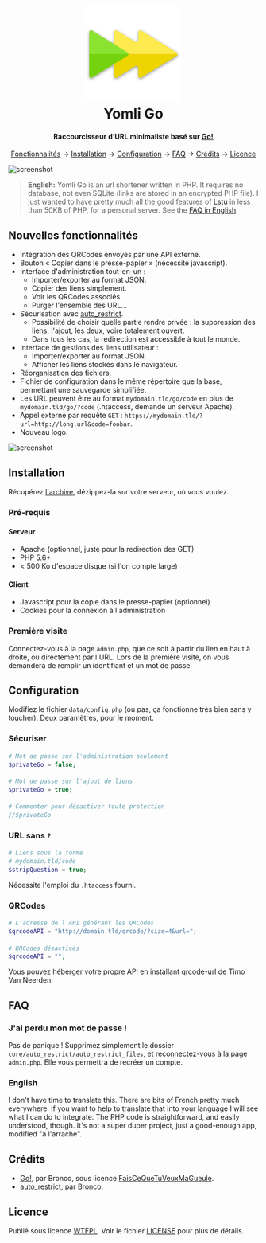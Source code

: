 <h1 align="center">
	<br>
	<a href="https://apps.yom.li/go/">
		<img src="./tpl/go.png" alt="Yomli Go" width="192">
	</a>
	<br>
	Yomli Go
	<br>
</h1>

<h4 align="center">Raccourcisseur d’URL minimaliste basé sur <a href="http://go.warriordudimanche.net/" target="_blank">Go!</a></h4>

<p align="center">
  <a href="#features">Fonctionnalités</a> →
  <a href="#install">Installation</a> →
  <a href="#config">Configuration</a> →
  <a href="#faq">FAQ</a> →
  <a href="#credits">Crédits</a> →
  <a href="#license">Licence</a>
</p>

![screenshot](https://apps.yom.li/go/screenshots/screen1.png)

> **English:** Yomli Go is an url shortener written in PHP. It requires no database, not even SQLite (links are stored in an encrypted PHP file). I just wanted to have pretty much all the good features of [Lstu](https://lstu.fr/) in less than 50KB of PHP, for a personal server. See the [FAQ in English](#faq-english).



## Nouvelles fonctionnalités
<a id="features" />

- Intégration des QRCodes envoyés par une API externe.
- Bouton « Copier dans le presse-papier » (nécessite javascript).
- Interface d'administration tout-en-un :
	* Importer/exporter au format JSON.
	* Copier des liens simplement.
	* Voir les QRCodes associés.
	* Purger l'ensemble des URL…
- Sécurisation avec [auto_restrict](https://github.com/broncowdd/auto_restrict).
	* Possibilité de choisir quelle partie rendre privée : la suppression des liens, l'ajout, les deux, voire totalement ouvert. 
	* Dans tous les cas, la redirection est accessible à tout le monde.
- Interface de gestions des liens utilisateur :
	* Importer/exporter au format JSON.
	* Afficher les liens stockés dans le navigateur.
- Réorganisation des fichiers.
- Fichier de configuration dans le même répertoire que la base, permettant une sauvegarde simplifiée.
- Les URL peuvent être au format `mydomain.tld/go/code` en plus de `mydomain.tld/go/?code` (.htaccess, demande un serveur Apache).
- Appel externe par requête `GET` : `https://mydomain.tld/?url=http://long.url&code=foobar`.
- Nouveau logo.

![screenshot](https://apps.yom.li/go/screenshots/screen2.png)

## Installation
<a id="install" />

Récupérez [l'archive](https://github.com/yomli/yomli-go/archive/master.zip), dézippez-la sur votre serveur, où vous voulez.

### Pré-requis

#### Serveur

- Apache (optionnel, juste pour la redirection des GET)
- PHP 5.6+
- < 500 Ko d'espace disque (si l'on compte large)

#### Client

- Javascript pour la copie dans le presse-papier (optionnel)
- Cookies pour la connexion à l'administration

### Première visite
Connectez-vous à la page `admin.php`, que ce soit à partir du lien en haut à droite, ou directement par l'URL. Lors de la première visite, on vous demandera de remplir un identifiant et un mot de passe.

## Configuration
<a id="config" />

Modifiez le fichier `data/config.php` (ou pas, ça fonctionne très bien sans y toucher). Deux paramètres, pour le moment.

### Sécuriser
```php
# Mot de passe sur l'administration seulement
$privateGo = false;	

# Mot de passe sur l'ajout de liens
$privateGo = true;

# Commenter pour désactiver toute protection
//$privateGo
```

### URL sans `?`
```php
# Liens sous la forme
# mydomain.tld/code
$stripQuestion = true;	
```
Nécessite l'emploi du `.htaccess` fourni.

### QRCodes
```php
# L'adresse de l'API générant les QRCodes
$qrcodeAPI = "http://domain.tld/qrcode/?size=4&url=";

# QRCodes désactivés
$qrcodeAPI = "";
```
Vous pouvez héberger votre propre API en installant [qrcode-url](https://github.com/timovn/qrcode-url) de Timo Van Neerden.

## FAQ
<a id="faq" />

### J'ai perdu mon mot de passe !
Pas de panique ! Supprimez simplement le dossier `core/auto_restrict/auto_restrict_files`, et reconnectez-vous à la page `admin.php`. Elle vous permettra de recréer un compte.

### English
<a id="faq-english" />
I don't have time to translate this. There are bits of French pretty much everywhere. If you want to help to translate that into your language I will see what I can do to integrate. The PHP code is straightforward, and easily understood, though. It's not a super duper project, just a good-enough app, modified "à l'arrache".

## Crédits
<a id="credits" />

- [Go!](http://warriordudimanche.net/article720/go-un-raccourcisseur-d-url), par Bronco, sous licence [FaisCeQueTuVeuxMaGueule](http://www.wtfpl.net/).
- [auto_restrict](https://github.com/broncowdd/auto_restrict), par Bronco.

## Licence
Publié sous licence [WTFPL](http://www.wtfpl.net/). Voir le fichier [LICENSE](LICENSE) pour plus de détails.
